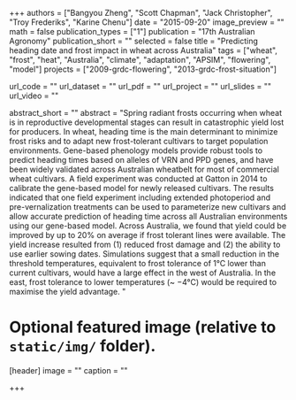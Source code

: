 +++
authors = ["Bangyou Zheng", "Scott Chapman", "Jack Christopher", "Troy Frederiks", "Karine Chenu"]
date = "2015-09-20"
image_preview = ""
math = false
publication_types = ["1"]
publication = "17th Australian Agronomy"
publication_short = ""
selected = false
title = "Predicting heading date and frost impact in wheat across Australia"
tags = ["wheat", "frost", "heat", "Australia", "climate", "adaptation", "APSIM", "flowering", "model"]
projects = ["2009-grdc-flowering", "2013-grdc-frost-situation"]

url_code = ""
url_dataset = ""
url_pdf = ""
url_project = ""
url_slides = ""
url_video = ""

abstract_short = ""
abstract = "Spring radiant frosts occurring when wheat is in reproductive developmental stages can result in catastrophic yield lost for producers. In wheat, heading time is the main determinant to minimize frost risks and to adapt new frost-tolerant cultivars to target population environments. Gene-based phenology models provide robust tools to predict heading times based on alleles of VRN and PPD genes, and have been widely validated across Australian wheatbelt for most of commercial wheat cultivars. A field experiment was conducted at Gatton in 2014 to calibrate the gene-based model for newly released cultivars. The results indicated that one field experiment including extended photoperiod and pre-vernalization treatments can be used to parameterize new cultivars and allow accurate prediction of heading time across all Australian environments using our gene-based model. Across Australia, we found that yield could be improved by up to 20% on average if frost tolerant lines were available. The yield increase resulted from (1) reduced frost damage and (2) the ability to use earlier sowing dates. Simulations suggest that a small reduction in the threshold temperatures, equivalent to frost tolerance of 1°C lower than current cultivars, would have a large effect in the west of Australia. In the east, frost tolerance to lower temperatures (~ −4°C) would be required to maximise the yield advantage. "


# Optional featured image (relative to `static/img/` folder).
[header]
image = ""
caption = ""

+++
